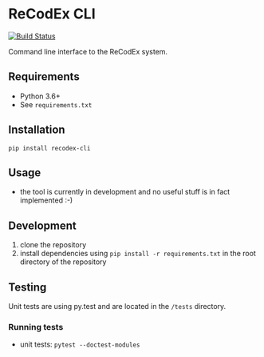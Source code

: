 # ReCodEx CLI

[![Build Status](https://travis-ci.org/ReCodEx/cli.svg?branch=master)](https://travis-ci.org/ReCodEx/cli)

Command line interface to the ReCodEx system.

## Requirements
- Python 3.6+
- See `requirements.txt`

## Installation
`pip install recodex-cli`

## Usage
- the tool is currently in development and no useful stuff is in fact implemented :-)

## Development
1. clone the repository
2. install dependencies using `pip install -r requirements.txt` in the root 
   directory of the repository

## Testing
Unit tests are using py.test and are located in the `/tests` directory.

### Running tests
- unit tests: `pytest --doctest-modules`


